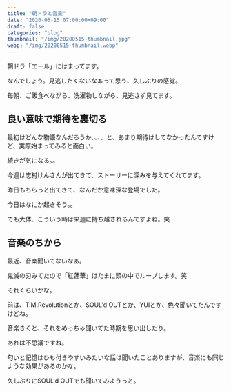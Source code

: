 ```yaml
---
title: "朝ドラと音楽"
date: "2020-05-15 07:00:00+09:00"
draft: false
categories: "blog"
thumbnail: "/img/20200515-thumbnail.jpg"
webp: "/img/20200515-thumbnail.webp"
---
```


朝ドラ「エール」にはまってます。

なんでしょう。見逃したくないなぁって思う、久しぶりの感覚。

毎朝、ご飯食べながら、洗濯物しながら、見逃さず見てます。

## 良い意味で期待を裏切る

最初はどんな物語なんだろうか、、、、と、あまり期待はしてなかったんですけど、実際始まってみると面白い。

続きが気になる。。

今週は志村けんさんが出てきて、ストーリーに深みを与えてくれてます。

昨日もちらっと出てきて、なんだか意味深な登場でした。

今日はなにか起きそう。。

でも大体、こういう時は来週に持ち越されるんですよね。笑

## 音楽のちから

最近、音楽聞いてないなぁ。

鬼滅の刃みてたので「紅蓮華」はたまに頭の中でループします。笑

それくらいかな。

前は、T.M.Revolutionとか、SOUL'd OUTとか、YUIとか、色々聞いてたんですけどね。

音楽きくと、それをめっちゃ聞いてた時期を思い出したり。

あれは不思議ですね。

匂いと記憶はひも付きやすいみたいな話は聞いたことありますが、音楽にも同じような効果があるのかな。

久しぶりにSOUL'd OUTでも聞いてみようっと。